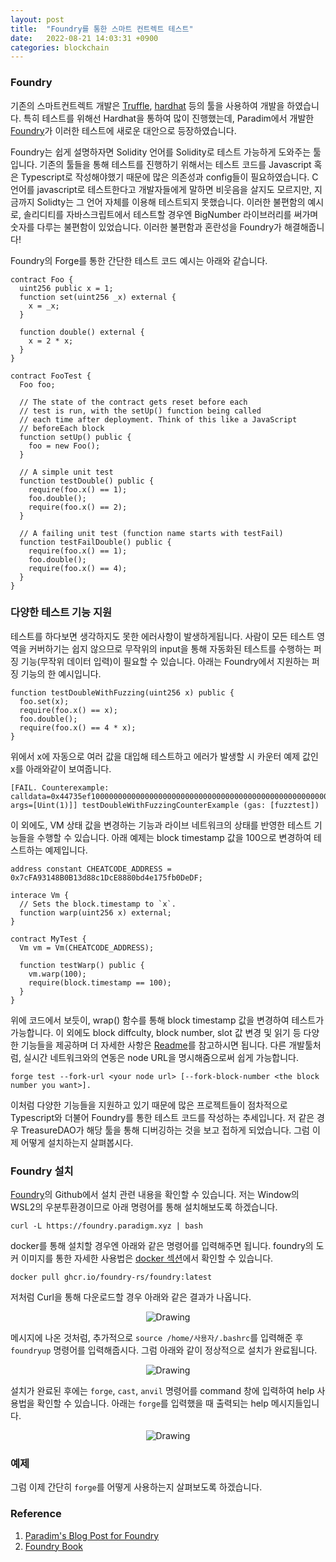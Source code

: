 ```yaml
---
layout: post
title:  "Foundry를 통한 스마트 컨트렉트 테스트"
date:   2022-08-21 14:03:31 +0900
categories: blockchain
---
```


### Foundry
기존의 스마트컨트렉트 개발은 [Truffle], [hardhat] 등의 툴을 사용하여 개발을 하였습니다. 특히 테스트를 위해선 Hardhat을 통하여 많이 진행했는데, Paradim에서 개발한 [Foundry]가 이러한 테스트에 새로운 대안으로 등장하였습니다.


Foundry는 쉽게 설명하자면 Solidity 언어를 Solidity로 테스트 가능하게 도와주는 툴입니다. 기존의 툴들을 통해 테스트를 진행하기 위해서는 테스트 코드를  Javascript 혹은 Typescript로 작성해야했기 때문에 많은 의존성과 config들이 필요하였습니다. C언어를 javascript로 테스트한다고 개발자들에게 말하면 비웃음을 살지도 모르지만, 지금까지 Solidty는 그 언어 자체를 이용해 테스트되지 못했습니다. 이러한 불편함의 예시로, 솔리디티를 자바스크립트에서 테스트할 경우엔 BigNumber 라이브러리를 써가며 숫자를 다루는 불편함이 있었습니다. 이러한 불편함과 혼란성을 Foundry가 해결해줍니다!   

Foundry의 Forge를 통한 간단한 테스트 코드 예시는 아래와 같습니다.

```solidity
contract Foo {
  uint256 public x = 1;
  function set(uint256 _x) external {
    x = _x;
  }

  function double() external {
    x = 2 * x;
  }
}

contract FooTest {
  Foo foo;

  // The state of the contract gets reset before each
  // test is run, with the setUp() function being called
  // each time after deployment. Think of this like a JavaScript
  // beforeEach block
  function setUp() public {
    foo = new Foo();
  }

  // A simple unit test
  function testDouble() public {
    require(foo.x() == 1);
    foo.double();
    require(foo.x() == 2);
  }

  // A failing unit test (function name starts with testFail)
  function testFailDouble() public {
    require(foo.x() == 1);
    foo.double();
    require(foo.x() == 4);
  }
}
```

### 다양한 테스트 기능 지원
테스트를 하다보면 생각하지도 못한 에러사항이 발생하게됩니다. 사람이 모든 테스트 영역을 커버하기는 쉽지 않으므로 무작위의 input을 통해 자동화된 테스트를 수행하는 퍼징 기능(무작위 데이터 입력)이 필요할 수 있습니다. 아래는 Foundry에서 지원하는 퍼징 기능의 한 예시입니다.

```solidity
function testDoubleWithFuzzing(uint256 x) public {
  foo.set(x);
  require(foo.x() == x);
  foo.double();
  require(foo.x() == 4 * x);
}
```

위에서 x에 자동으로 여러 값을 대입해 테스트하고 에러가 발생할 시 카운터 예제 값인 x를 아래와같이 보여줍니다.

```
[FAIL. Counterexample: calldata=0x44735ef10000000000000000000000000000000000000000000000000000000000000001, args=[Uint(1)]] testDoubleWithFuzzingCounterExample (gas: [fuzztest])
```

이 외에도, VM 상태 값을 변경하는 기능과 라이브 네트워크의 상태를 반영한 테스트 기능들을 수행할 수 있습니다. 아래 예제는 block timestamp 값을 100으로 변경하여 테스트하는 예제입니다.

```solidity
address constant CHEATCODE_ADDRESS = 0x7cFA93148B0B13d88c1DcE8880bd4e175fb0DeDF;

interace Vm {
  // Sets the block.timestamp to `x`.
  function warp(uint256 x) external;
}

contract MyTest {
  Vm vm = Vm(CHEATCODE_ADDRESS);

  function testWarp() public {
    vm.warp(100);
    require(block.timestamp == 100);
  }
}
```
위에 코드에서 보듯이, wrap() 함수를 통해 block timestamp 값을 변경하여 테스트가 가능합니다. 이 외에도 block diffculty, block number, slot 값 변경 및 읽기 등 다양한 기능들을 제공하며 더 자세한 사항은 [Readme]를 참고하시면 됩니다. 다른 개발툴처럼, 실시간 네트워크와의 연동은 node URL을 명시해줌으로써 쉽게 가능합니다.  

```
forge test --fork-url <your node url> [--fork-block-number <the block number you want>].
```

이처럼 다양한 기능들을 지원하고 있기 때문에 많은 프로젝트들이 점차적으로 Typescript와 더불어 Foundry를 통한 테스트 코드를 작성하는 추세입니다. 저 같은 경우 TreasureDAO가 해당 툴을 통해 디버깅하는 것을 보고 접하게 되었습니다. 그럼 이제 어떻게 설치하는지 살펴봅시다.

### Foundry 설치
[Foundry]의 Github에서 설치 관련 내용을 확인할 수 있습니다. 저는 Window의 WSL2의 우분투환경이므로 아래 명령어를 통해 설치해보도록 하겠습니다.

`curl -L https://foundry.paradigm.xyz | bash`

docker를 통해 설치할 경우엔 아래와 같은 명령어를 입력해주면 됩니다. foundry의 도커 이미지를 통한 자세한 사용법은 [docker 섹션]에서 확인할 수 있습니다.

`docker pull ghcr.io/foundry-rs/foundry:latest`  

저처럼 Curl을 통해 다운로드할 경우 아래와 같은 결과가 나옵니다.

<p style="text-align: center;">
	<img src="{{ site.url }}/assets/images/foundry/foundry_install.png" alt="Drawing" style="max-width: 80%; height: auto;"/>
</p>

메시지에 나온 것처럼, 추가적으로 `source /home/사용자/.bashrc`를 입력해준 후 `foundryup` 명령어를 입력해줍시다. 그럼 아래와 같이 정상적으로 설치가 완료됩니다.

<p style="text-align: center;">
	<img src="{{ site.url }}/assets/images/foundry/foundry_install2.png" alt="Drawing" style="max-width: 80%; height: auto;"/>
</p>

설치가 완료된 후에는 `forge`, `cast`, `anvil` 명령어를 command 창에 입력하여 help 사용법을 확인할 수 있습니다. 아래는 `forge`를 입력했을 때 출력되는 help 메시지들입니다.

<p style="text-align: center;">
	<img src="{{ site.url }}/assets/images/foundry/forge_help.png" alt="Drawing" style="max-width: 80%; height: auto;"/>
</p>

### 예제

그럼 이제 간단히 `forge`를 어떻게 사용하는지 살펴보도록 하겠습니다.  

### Reference
1. [Paradim's Blog Post for Foundry]
2. [Foundry Book]

[Paradim's Blog post for Foundry]: https://www.paradigm.xyz/2021/12/introducing-the-foundry-ethereum-development-toolbox
[Introduce]: https://www.paradigm.xyz/2021/12/introducing-the-foundry-ethereum-development-toolbox
[Foundry]: https://github.com/foundry-rs/foundry
[Hardhat]: https://hardhat.org/
[Truffle]: https://trufflesuite.com/
[Docker 섹션]: https://book.getfoundry.sh/tutorials/foundry-docker
[Readme]: https://github.com/foundry-rs/foundry/tree/master/forge#cheat-codes
[Foundry Book]: https://book.getfoundry.sh/
